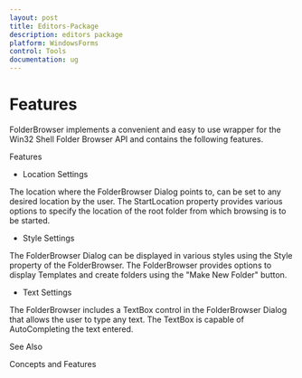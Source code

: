 ```yaml
---
layout: post
title: Editors-Package
description: editors package
platform: WindowsForms
control: Tools
documentation: ug
---
```


# Features

FolderBrowser implements a convenient and easy to use wrapper for the Win32 Shell Folder Browser API and contains the following features.

Features

* Location Settings

The location where the FolderBrowser Dialog points to, can be set to any desired location by the user. The StartLocation property provides various options to specify the location of the root folder from which browsing is to be started.

* Style Settings

The FolderBrowser Dialog can be displayed in various styles using the Style property of the FolderBrowser. The FolderBrowser provides options to display Templates and create folders using the "Make New Folder" button.

* Text Settings

The FolderBrowser includes a TextBox control in the FolderBrowser Dialog that allows the user to type any text. The TextBox is capable of AutoCompleting the text entered.

See Also

Concepts and Features